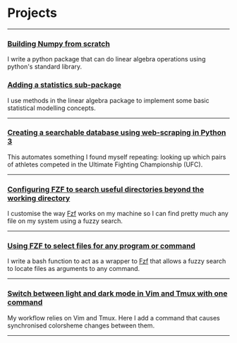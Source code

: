 # Projects

<hr></hr>

### [Building Numpy from scratch](./numpy_from_scratch/numpy_from_scratch.md)
I write a python package that can do linear algebra operations using python's
standard library.

### [Adding a statistics sub-package](./stats_from_scratch/stats_from_scratch.md)
I use methods in the linear algebra package to implement some basic
statistical modelling concepts.

---

### [Creating a searchable database using web-scraping in Python 3](./ufc_database/ufc_database.md)
This automates something I found myself repeating: looking up which pairs of
athletes competed in the Ultimate Fighting Championship (UFC).

---

### [Configuring FZF to search useful directories beyond the working directory](./fzf_search_dirs/fzf_search_dirs.md)
I customise the way [Fzf](https://github.com/junegunn/fzf) works on my machine
so I can find pretty much any file on my system using a fuzzy search.

---

### [Using FZF to select files for any program or command](./fzf_launcher/fzf_launcher.md)
I write a bash function to act as a wrapper to
[Fzf](https://github.com/junegunn/fzf) that allows a fuzzy search to locate
files as arguments to any command.

---

### [Switch between light and dark mode in Vim and Tmux with one command ](./colour_switching_terminal/colour_switching_terminal.md)
My workflow relies on Vim and Tmux. Here I add a command that causes
synchronised colorsheme changes between them.

---

